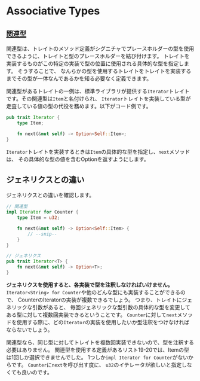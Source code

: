 # Associative Types

## [`関連型`](https://doc.rust-jp.rs/book-ja/ch19-03-advanced-traits.html)
関連型は、トレイトのメソッド定義がシグニチャでプレースホルダーの型を使用できるように、トレイトと型のプレースホルダーを結び付けます。
トレイトを実装するものがこの特定の実装で型の位置に使用される具体的な型を指定します。
そうすることで、 なんらかの型を使用するトレイトをトレイトを実装するまでその型が一体なんであるかを知る必要なく定義できます。

関連型があるトレイトの一例は、標準ライブラリが提供する`Iterator`トレイトです。その関連型は`Item`と名付けられ、 `Iterator`トレイトを実装している型が走査している値の型の代役を務めます。以下がコード例です。

```rs
pub trait Iterator {
    type Item;

    fn next(&mut self) -> Option<Self::Item>;
}
```

`Iterator`トレイトを実装するときは`Item`の具体的な型を指定し、`next`メソッドは、 その具体的な型の値を含むOptionを返すようにします。


## ジェネリクスとの違い

ジェネリクスとの違いを確認します。

```rs
// 関連型
impl Iterator for Counter {
    type Item = u32;

    fn next(&mut self) -> Option<Self::Item> {
        // --snip--
    }
}
```

```rs
// ジェネリクス
pub trait Iterator<T> {
    fn next(&mut self) -> Option<T>;
}
```

**ジェネリクスを使用すると、各実装で型を注釈しなければいけません。**
`Iterator<String> for Counter`や他のどんな型にも実装することができるので、 CounterのIteratorの実装が複数できるでしょう。
つまり、トレイトにジェネリックな引数があると、 毎回ジェネリックな型引数の具体的な型を変更してある型に対して複数回実装できるということです。
`Counter`に対して`next`メソッドを使用する際に、どの`Iterator`の実装を使用したいか型注釈をつけなければならないでしょう。

関連型なら、同じ型に対してトレイトを複数回実装できないので、型を注釈する必要はありません。 
関連型を使用する定義があるリスト19-20では、Itemの型は1回しか選択できませんでした。 
1つしか`impl Iterator for Counter`がないからです。
`Counter`に`next`を呼び出す度に、 `u32`のイテレータが欲しいと指定しなくても良いのです。
